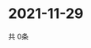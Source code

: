 # 2021-11-29
  共 0条

  <!-- BEGIN -->
  <!-- 最后更新时间Mon Nov 29 2021 17:13:19 GMT+0000 (Coordinated Universal Time) -->
  
  <!-- END -->
  
  